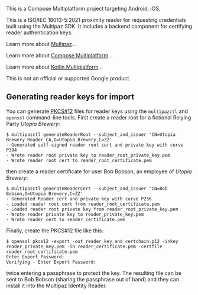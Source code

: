 This is a Compose Multiplatform project targeting Android, iOS.

This is a ISO/IEC 18013-5:2021 proximity reader for requesting credentials built using
the Multipaz SDK. It includes a backend component for certifying reader authentication keys.

Learn more about [Multipaz](https://github.com/openwallet-foundation-labs/identity-credential)…

Learn more about [Compose Multiplatform](https://www.jetbrains.com/compose-multiplatform/)…

Learn more about [Kotlin Multiplatform](https://kotlinlang.org/docs/multiplatform.html)…

This is not an official or supported Google product.

## Generating reader keys for import

You can generate [PKCS#12](https://en.wikipedia.org/wiki/PKCS_12) files
for reader keys using the `multipazctl` and `openssl` command-line tools.
First create a reader root for a fictional Relying Party _Utopia Brewery_:

```shell
$ multipazctl generateReaderRoot --subject_and_issuer 'CN=Utopia Brewery Reader CA,O=Utopia Brewery,C=ZZ'
- Generated self-signed reader root cert and private key with curve P384
- Wrote reader root private key to reader_root_private_key.pem
- Wrote reader root cert to reader_root_certificate.pem
```

then create a reader certificate for user Bob Bobson, an employee of
_Utopia Brewery_:

```shell
$ multipazctl generateReaderCert --subject_and_issuer 'CN=Bob Bobson,O=Utopia Brewery,C=ZZ'
- Generated Reader cert and private key with curve P256
- Loaded reader root cert from reader_root_certificate.pem
- Loaded reader root private key from reader_root_private_key.pem
- Wrote reader private key to reader_private_key.pem
- Wrote reader cert to reader_certificate.pem
```

Finally, create the PKCS#12 file like this:

```shell
$ openssl pkcs12 -export -out reader_key_and_certchain.p12 -inkey reader_private_key.pem -in reader_certificate.pem -certfile reader_root_certificate.pem
Enter Export Password:
Verifying - Enter Export Password:
```

twice entering a passphrase to protect the key. The resulting file
can be sent to Bob Bobson (sharing the passphrase out of band) and
they can install it into the Multipaz  Identity Reader.
